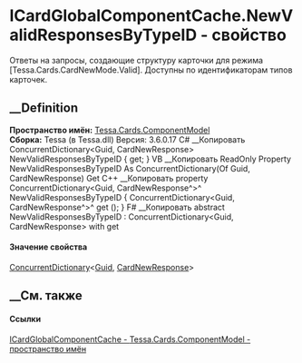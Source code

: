 # ICardGlobalComponentCache.NewValidResponsesByTypeID - свойство
Ответы на запросы, создающие структуру карточки для режима
[Tessa.Cards.CardNewMode.Valid]. Доступны по идентификаторам типов карточек.
## __Definition
 **Пространство имён:**
[Tessa.Cards.ComponentModel](N_Tessa_Cards_ComponentModel.htm)  
 **Сборка:** Tessa (в Tessa.dll) Версия: 3.6.0.17
C# __Копировать
    ConcurrentDictionary<Guid, CardNewResponse> NewValidResponsesByTypeID { get; }
VB __Копировать
     ReadOnly Property NewValidResponsesByTypeID As ConcurrentDictionary(Of Guid, CardNewResponse)
    	Get
C++ __Копировать
    property ConcurrentDictionary<Guid, CardNewResponse^>^ NewValidResponsesByTypeID {
    	ConcurrentDictionary<Guid, CardNewResponse^>^ get ();
    }
F# __Копировать
     abstract NewValidResponsesByTypeID : ConcurrentDictionary<Guid, CardNewResponse> with get
#### Значение свойства
[ConcurrentDictionary](https://learn.microsoft.com/dotnet/api/system.collections.concurrent.concurrentdictionary-2)<[Guid](https://learn.microsoft.com/dotnet/api/system.guid),
[CardNewResponse](T_Tessa_Cards_CardNewResponse.htm)>
##  __См. также
#### Ссылки
[ICardGlobalComponentCache -
](T_Tessa_Cards_ComponentModel_ICardGlobalComponentCache.htm)
[Tessa.Cards.ComponentModel - пространство
имён](N_Tessa_Cards_ComponentModel.htm)
